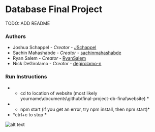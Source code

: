 # Database Final Project
TODO: ADD README


### Authors
- Joshua Schappel - *Creator* - [JSchappel](https://github.com/jschappel)
- Sachin Mahashabde - *Creator* - [sachinmahashabde](https://github.com/sachinmahashabde)
- Ryan Salem - *Creator* - [RyanSalem](https://github.com/RyanSalem)
- Nick DeGirolamo - *Creator* - [degirolamo-n](https://github.com/degirolamo-n)

### Run Instructions
- * cd to location of website (most likely yourname\documents\github\final-project-db-final\website) *
- * npm start (if you get an error, try npm install, then npm start)*
- *ctrl+c to stop *


![alt text](https://raw.githubusercontent.com/sachinmahashabde/final-project-db-final/master/THE-GOAT.png)

